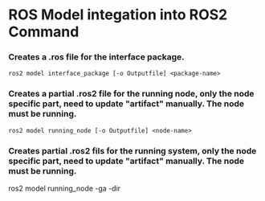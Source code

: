 # ROS Model integation into ROS2 Command

### Creates a .ros file for the interface package.
```
ros2 model interface_package [-o Outputfile] <package-name>
```

### Creates a partial .ros2 file for the running node, only the node specific part, need to update "artifact" manually. The node must be running.
```
ros2 model running_node [-o Outputfile] <node-name>
```

### Creates partial .ros2 fils for the running system, only the node specific part, need to update "artifact" manually. The node must be running.

ros2 model running_node -ga -dir <folder-name>
